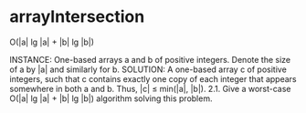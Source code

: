 # arrayIntersection
O(|a| lg |a| + |b| lg |b|)

INSTANCE: One-based arrays a and b of positive integers. Denote the size of a by |a| and similarly for b.
SOLUTION: A one-based array c of positive integers, such that c contains exactly one copy of each integer 
that appears somewhere in both a and b. Thus, |c| ≤ min(|a|, |b|).
2.1. Give a worst-case O(|a| lg |a| + |b| lg |b|) algorithm solving this problem.
